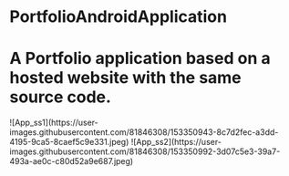 # PortfolioAndroidApplication
<h1>A Portfolio application based on a hosted website with the same source code.</h1>
![App_ss1](https://user-images.githubusercontent.com/81846308/153350943-8c7d2fec-a3dd-4195-9ca5-8caef5c9e331.jpeg)
![App_ss2](https://user-images.githubusercontent.com/81846308/153350992-3d07c5e3-39a7-493a-ae0c-c80d52a9e687.jpeg)
